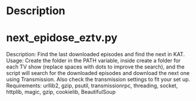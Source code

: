 # Description
# next_epidose_eztv.py
Description: Find the last downloaded episodes and find the next in KAT.
Usage: Create the folder in the PATH variable, inside create a folder for each TV show (replace spaces with dots to improve the search), and the script will search for the downloaded episodes and download the next one using Transmission. Also check the transmission settings to fit your set up.
Requirements: urllib2, gzip, psutil, transmissionrpc, threading, socket, httplib, magic, gzip, cookielib, BeautifulSoup
